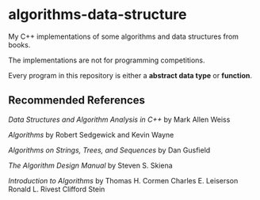 # algorithms-data-structure
My C++ implementations of some algorithms and data structures from books. 

The implementations are not for programming competitions. 

Every program in this repository is either a **abstract data type** or **function**.

## Recommended References 

*Data Structures and Algorithm Analysis in C++* by Mark Allen Weiss

*Algorithms* by Robert Sedgewick and Kevin Wayne 

*Algorithms on Strings, Trees, and Sequences* by Dan Gusfield

*The Algorithm Design Manual* by Steven S. Skiena

*Introduction to Algorithms* by  Thomas H. Cormen Charles E. Leiserson Ronald L. Rivest Clifford Stein
